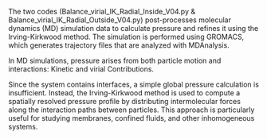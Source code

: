 The two codes (Balance_virial_IK_Radial_Inside_V04.py & Balance_virial_IK_Radial_Outside_V04.py) post-processes molecular dynamics (MD) simulation data to calculate pressure and refines it using the Irving-Kirkwood method. The simulation is performed using GROMACS, which generates trajectory files that are analyzed with MDAnalysis.

In MD simulations, pressure arises from both particle motion and interactions:
    Kinetic and virial Contributions.
    
Since the system contains interfaces, a simple global pressure calculation is insufficient. Instead, the Irving-Kirkwood method is used to compute a spatially resolved pressure profile by distributing intermolecular forces along the interaction paths between particles. This approach is particularly useful for studying membranes, confined fluids, and other inhomogeneous systems.

